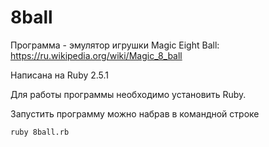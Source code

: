 # 8ball

Программа - эмулятор игрушки Magic Eight Ball:
https://ru.wikipedia.org/wiki/Magic_8_ball

Написана на Ruby 2.5.1

Для работы программы необходимо установить Ruby.

Запустить программу можно набрав в командной строке

`ruby 8ball.rb`
